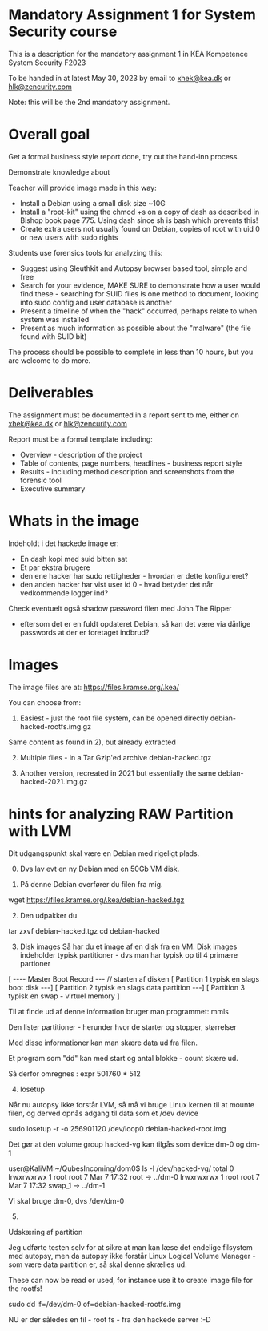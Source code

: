 # Mandatory Assignment 1 for System Security course

This is a description for the mandatory assignment 1 in
KEA Kompetence System Security F2023

To be handed in at latest May 30, 2023 by email to xhek@kea.dk or hlk@zencurity.com

Note: this will be the 2nd mandatory assignment.

# Overall goal

Get a formal business style report done, try out the hand-inn process.

Demonstrate knowledge about

Teacher will provide image made in this way:
* Install a Debian using a small disk size ~10G
* Install a "root-kit" using the chmod +s on a copy of dash as described in Bishop book page 775. Using dash since sh is bash which prevents this!
* Create extra users not usually found on Debian, copies of root with uid 0 or new users with sudo rights

Students use forensics tools for analyzing this:
* Suggest using Sleuthkit and Autopsy browser based tool, simple and free
* Search for your evidence, MAKE SURE to demonstrate how a user would find these - searching for SUID files is one method to document, looking into sudo config and user database is another
* Present a timeline of when the "hack" occurred, perhaps relate to when system was installed
* Present as much information as possible about the "malware" (the file found with SUID bit)

The process should be possible to complete in less than 10 hours, but you are welcome to do more.


# Deliverables

The assignment must be documented in a report sent to me, either on xhek@kea.dk or hlk@zencurity.com

Report must be a formal template including:
* Overview - description of the project
* Table of contents, page numbers, headlines - business report style
* Results - including method description and screenshots from the forensic tool
* Executive summary

# Whats in the image
Indeholdt i det hackede image er:

* En dash kopi med suid bitten sat
* Et par ekstra brugere
* den ene hacker har sudo rettigheder - hvordan er dette konfigureret?
* den anden hacker har vist user id 0 - hvad betyder det når
vedkommende logger ind?

Check eventuelt også shadow password filen med John The Ripper
- eftersom det er en fuldt opdateret Debian, så kan det være via
  dårlige passwords at der er foretaget indbrud?

# Images

The image files are at:
https://files.kramse.org/.kea/

You can choose from:

1) Easiest - just the root file system, can be opened directly
debian-hacked-rootfs.img.gz                     

Same content as found in 2), but already extracted

2) Multiple files - in a Tar Gzip'ed archive
debian-hacked.tgz              

3) Another version, recreated in 2021 but essentially the same
debian-hacked-2021.img.gz


# hints for analyzing RAW Partition with LVM


Dit udgangspunkt skal være en Debian med rigeligt plads.

0) Dvs lav evt en ny Debian med en 50Gb VM disk.


1) På denne Debian overfører du filen fra mig.

wget https://files.kramse.org/.kea/debian-hacked.tgz


2) Den udpakker du

tar zxvf debian-hacked.tgz
cd debian-hacked


3) Disk images
Så har du et image af en disk fra en VM. Disk images indeholder typisk
partitioner - dvs man har typisk op til 4 primære partioner

[ ---- Master Boot Record --- // starten af disken
[ Partition 1 typisk en slags boot disk      ---]
[ Partition 2 typisk en slags data partition ---]
[ Partition 3 typisk en swap - virtuel memory ]

Til at finde ud af denne information bruger man programmet:
mmls

Den lister partitioner - herunder hvor de starter og stopper, størrelser

Med disse informationer kan man skære data ud fra filen.

Et program som "dd" kan med start og antal blokke - count skære ud.

Så derfor omregnes :
expr 501760 \* 512


4) losetup

Når nu autopsy ikke forstår LVM, så må vi bruge Linux kernen til at
mounte filen, og derved opnås adgang til data som et /dev device

sudo losetup -r -o 256901120 /dev/loop0 debian-hacked-root.img

Det gør at den volume group hacked-vg kan tilgås som device dm-0 og dm-1

user@KaliVM:~/QubesIncoming/dom0$ ls -l /dev/hacked-vg/
total 0
lrwxrwxrwx 1 root root 7 Mar  7 17:32 root -> ../dm-0
lrwxrwxrwx 1 root root 7 Mar  7 17:32 swap_1 -> ../dm-1

Vi skal bruge dm-0, dvs /dev/dm-0

5)
Udskæring af partition

Jeg udførte testen selv for at sikre at man kan læse det endelige
filsystem med autopsy, men da autopsy ikke forstår Linux Logical
Volume Manager - som være data partition er, så skal denne skrælles ud.

These can now be read or used, for instance use it to create image file
for the rootfs!

sudo dd if=/dev/dm-0 of=debian-hacked-rootfs.img

NU er der således en fil - root fs - fra den hackede server :-D
